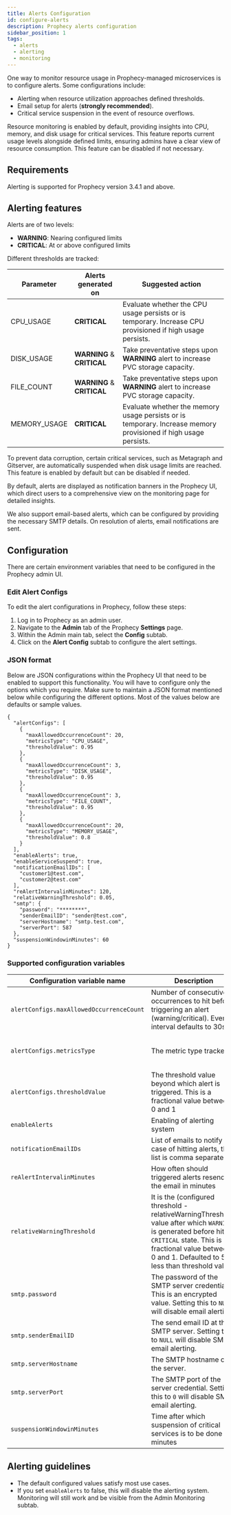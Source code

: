 ```yaml
---
title: Alerts Configuration
id: configure-alerts
description: Prophecy alerts configuration
sidebar_position: 1
tags:
  - alerts
  - alerting
  - monitoring
---
```


One way to monitor resource usage in Prophecy-managed microservices is to configure alerts. Some configurations include:

- Alerting when resource utilization approaches defined thresholds.
- Email setup for alerts (**strongly recommended**).
- Critical service suspension in the event of resource overflows.

Resource monitoring is enabled by default, providing insights into CPU, memory, and disk usage for critical services. This feature reports current usage levels alongside defined limits, ensuring admins have a clear view of resource consumption. This feature can be disabled if not necessary.

## Requirements

Alerting is supported for Prophecy version 3.4.1 and above.

## Alerting features

Alerts are of two levels:

- **WARNING**: Nearing configured limits
- **CRITICAL**: At or above configured limits

Different thresholds are tracked:

| Parameter    | Alerts generated on        | Suggested action                                                                                                |
| ------------ | -------------------------- | --------------------------------------------------------------------------------------------------------------- |
| CPU_USAGE    | **CRITICAL**               | Evaluate whether the CPU usage persists or is temporary. Increase CPU provisioned if high usage persists.       |
| DISK_USAGE   | **WARNING** & **CRITICAL** | Take preventative steps upon **WARNING** alert to increase PVC storage capacity.                                |
| FILE_COUNT   | **WARNING** & **CRITICAL** | Take preventative steps upon **WARNING** alert to increase PVC storage capacity.                                |
| MEMORY_USAGE | **CRITICAL**               | Evaluate whether the memory usage persists or is temporary. Increase memory provisioned if high usage persists. |

To prevent data corruption, certain critical services, such as Metagraph and Gitserver, are automatically suspended when disk usage limits are reached. This feature is enabled by default but can be disabled if needed.

By default, alerts are displayed as notification banners in the Prophecy UI, which direct users to a comprehensive view on the monitoring page for detailed insights.

We also support email-based alerts, which can be configured by providing the necessary SMTP details. On resolution of alerts, email notifications are sent.

## Configuration

There are certain environment variables that need to be configured in the Prophecy admin UI.

### Edit Alert Configs

To edit the alert configurations in Prophecy, follow these steps:

1. Log in to Prophecy as an admin user.
1. Navigate to the **Admin** tab of the Prophecy **Settings** page.
1. Within the Admin main tab, select the **Config** subtab.
1. Click on the **Alert Config** subtab to configure the alert settings.

### JSON format

Below are JSON configurations within the Prophecy UI that need to be enabled to support this functionality. You will have to configure only the options which you require. Make sure to maintain a JSON format mentioned below while configuring the different options. Most of the values below are defaults or sample values.

```
{
  "alertConfigs": [
    {
      "maxAllowedOccurrenceCount": 20,
      "metricsType": "CPU_USAGE",
      "thresholdValue": 0.95
    },
    {
      "maxAllowedOccurrenceCount": 3,
      "metricsType": "DISK_USAGE",
      "thresholdValue": 0.95
    },
    {
      "maxAllowedOccurrenceCount": 3,
      "metricsType": "FILE_COUNT",
      "thresholdValue": 0.95
    },
    {
      "maxAllowedOccurrenceCount": 20,
      "metricsType": "MEMORY_USAGE",
      "thresholdValue": 0.8
    }
  ],
  "enableAlerts": true,
  "enableServiceSuspend": true,
  "notificationEmailIDs": [
    "customer1@test.com",
    "customer2@test.com"
  ],
  "reAlertIntervalinMinutes": 120,
  "relativeWarningThreshold": 0.05,
  "smtp": {
    "password": "********",
    "senderEmailID": "sender@test.com",
    "serverHostname": "smtp.test.com",
    "serverPort": 587
  },
  "suspensionWindowinMinutes": 60
}
```

### Supported configuration variables

| Configuration variable name              | Description                                                                                                                                                                                                                  | Default value                                                               |
| ---------------------------------------- | ---------------------------------------------------------------------------------------------------------------------------------------------------------------------------------------------------------------------------- | --------------------------------------------------------------------------- |
| `alertConfigs.maxAllowedOccurrenceCount` | Number of consecutive occurrences to hit before triggering an alert (warning/critical). Every interval defaults to 30s.                                                                                                      | `20 (or) 10mins` for CPU/Memory, `3 (or) 1.5mins` for Disk Usage/File Count |
| `alertConfigs.metricsType`               | The metric type tracked                                                                                                                                                                                                      | CPU_USAGE, DISK_USAGE, FILE_COUNT, MEMORY_USAGE                             |
| `alertConfigs.thresholdValue`            | The threshold value beyond which alert is triggered. This is a fractional value between 0 and 1                                                                                                                              | `0.8` for MEMORY_USAGE and `0.95` for others                                |
| `enableAlerts`                           | Enabling of alerting system                                                                                                                                                                                                  | `true`                                                                      |
| `notificationEmailIDs`                   | List of emails to notify in case of hitting alerts, this list is comma separated                                                                                                                                             | `[]`                                                                        |
| `reAlertIntervalinMinutes`               | How often should triggered alerts resend the email in minutes                                                                                                                                                                | `120`                                                                       |
| `relativeWarningThreshold`               | It is the (configured threshold - relativeWarningThreshold) value after which `WARNING` is generated before hitting `CRITICAL` state. This is a fractional value between 0 and 1. Defaulted to 5% less than threshold value. | `0.05`                                                                      |
| `smtp.password`                          | The password of the SMTP server credential. This is an encrypted value. Setting this to `NULL` will disable email alerting.                                                                                                  | `NULL`                                                                      |
| `smtp.senderEmailID`                     | The send email ID at the SMTP server. Setting this to `NULL` will disable SMTP email alerting.                                                                                                                               | `NULL`                                                                      |
| `smtp.serverHostname`                    | The SMTP hostname of the server.                                                                                                                                                                                             | `smtp.gmail.com`                                                            |
| `smtp.serverPort`                        | The SMTP port of the server credential. Setting this to `0` will disable SMTP email alerting.                                                                                                                                | `587`                                                                       |
| `suspensionWindowinMinutes`              | Time after which suspension of critical services is to be done in minutes                                                                                                                                                    | `60`                                                                        |

## Alerting guidelines

- The default configured values satisfy most use cases.
- If you set `enableAlerts` to false, this will disable the alerting system. Monitoring will still work and be visible from the Admin Monitoring subtab.
